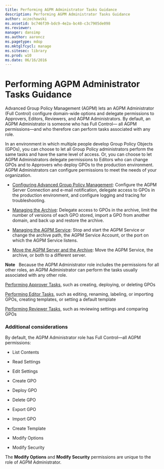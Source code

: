 ```yaml
---
title: Performing AGPM Administrator Tasks Guidance
description: Performing AGPM Administrator Tasks Guidance
author: aczechowski
ms.assetid: bc746f39-bdc9-4e2a-bc48-c3c7905de098
ms.reviewer: 
manager: dansimp
ms.author: aaroncz
ms.pagetype: mdop
ms.mktglfcycl: manage
ms.sitesec: library
ms.prod: w10
ms.date: 06/16/2016
---
```



# Performing AGPM Administrator Tasks Guidance


Advanced Group Policy Management (AGPM) lets an AGPM Administrator (Full Control) configure domain-wide options and delegate permissions to Approvers, Editors, Reviewers, and AGPM Administrators. By default, an AGPM Administrator is someone who has Full Control— all AGPM permissions—and who therefore can perform tasks associated with any role.

In an environment in which multiple people develop Group Policy Objects (GPOs), you can choose to let all Group Policy administrators perform the same tasks and have the same level of access. Or, you can choose to let AGPM Administrators delegate permissions to Editors who can change GPOs and to Approvers who deploy GPOs to the production environment. AGPM Administrators can configure permissions to meet the needs of your organization.

-   [Configuring Advanced Group Policy Management](configuring-advanced-group-policy-management-agpm40.md): Configure the AGPM Server Connection and e-mail notification, delegate access to GPOs in the production environment, and configure logging and tracing for troubleshooting.

-   [Managing the Archive](managing-the-archive-agpm40.md): Delegate access to GPOs in the archive, limit the number of versions of each GPO stored, import a GPO from another domain, and back up and restore the archive.

-   [Managing the AGPM Service](managing-the-agpm-service-agpm40.md): Stop and start the AGPM Service or change the archive path, the AGPM Service Account, or the port on which the AGPM Service listens.

-   [Move the AGPM Server and the Archive](move-the-agpm-server-and-the-archive-agpm40.md): Move the AGPM Service, the archive, or both to a different server.

**Note**  
Because the AGPM Administrator role includes the permissions for all other roles, an AGPM Administrator can perform the tasks usually associated with any other role.

[Performing Approver Tasks](performing-approver-tasks-agpm40.md), such as creating, deploying, or deleting GPOs

[Performing Editor Tasks](performing-editor-tasks-agpm40.md), such as editing, renaming, labeling, or importing GPOs, creating templates, or setting a default template

[Performing Reviewer Tasks](performing-reviewer-tasks-agpm40.md), such as reviewing settings and comparing GPOs

 

### Additional considerations

By default, the AGPM Administrator role has Full Control—all AGPM permissions:

-   List Contents

-   Read Settings

-   Edit Settings

-   Create GPO

-   Deploy GPO

-   Delete GPO

-   Export GPO

-   Import GPO

-   Create Template

-   Modify Options

-   Modify Security

The **Modify Options** and **Modify Security** permissions are unique to the role of AGPM Administrator.

 

 





